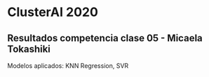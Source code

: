 # ClusterAI 2020

## Resultados competencia clase 05 - Micaela Tokashiki

Modelos aplicados: KNN Regression, SVR
